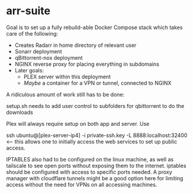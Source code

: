 # arr-suite

Goal is to set up a fully rebuild-able Docker Compose stack which takes care of the following:

* Creates Radarr in home directory of relevant user
* Sonarr deployment
* qBittorrent-nox deployment
* NGINX reverse proxy for placing everything in subdomains
* Later goals:
  * PLEX server within this deployment
  * *Maybe* a container for a VPN or tunnel, connected to NGINX

A ridiculous amount of work still has to be done:

setup.sh needs to add user control to subfolders for qbittorrent to do the downloads

Plex will always require setup on both app and server. Use

ssh ubuntu@[plex-server-ip4] -i private-ssh.key -L 8888:localhost:32400 <-- this allows one to initially access the web services to set up public access.

IPTABLES also had to be configured on the linux machine, as well as tailscale to see open ports without exposing them to the internet. iptables should be configured with access to specific ports needed. A proxy manager with cloudflare tunnels might be a good option here for limiting access without the need for VPNs on all accessing machines.
